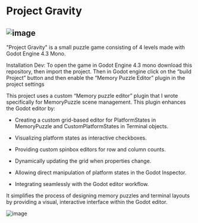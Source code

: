 # Project Gravity
![image](https://github.com/user-attachments/assets/4c569bde-1d91-484d-b7d8-d2ce17d1b10b)
---

"Project Gravity" is a small puzzle game consisting of 4 levels made with Godot Engine 4.3 Mono. 

Installation Dev:
To open the game in Godot Engine 4.3 mono download this repository, then import the project. Then in Godot engine click on the “build Project” button and then enable the “Memory Puzzle Editor” plugin in the project settings

This project uses a custom “Memory puzzle editor” plugin that I wrote specifically for MemoryPuzzle scene management.
This plugin enhances the Godot editor by:

- Creating a custom grid-based editor for PlatformStates in MemoryPuzzle and CustomPlatformStates in Terminal objects.

- Visualizing platform states as interactive checkboxes.

- Providing custom spinbox editors for row and column counts.

- Dynamically updating the grid when properties change.

- Allowing direct manipulation of platform states in the Godot Inspector.

- Integrating seamlessly with the Godot editor workflow.

It simplifies the process of designing memory puzzles and terminal layouts by providing a visual, interactive interface within the Godot editor.

![image](https://github.com/user-attachments/assets/94861df8-f408-487e-abc9-5ff2f7379bd2)

